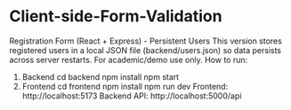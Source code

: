 # Client-side-Form-Validation
Registration Form (React + Express) - Persistent Users
This version stores registered users in a local JSON file (backend/users.json)
so data persists across server restarts. For academic/demo use only.
How to run:
1.	Backend
cd backend
npm install
npm start
2.	Frontend
cd frontend
npm install
npm run dev
Frontend: http://localhost:5173
Backend API: http://localhost:5000/api
